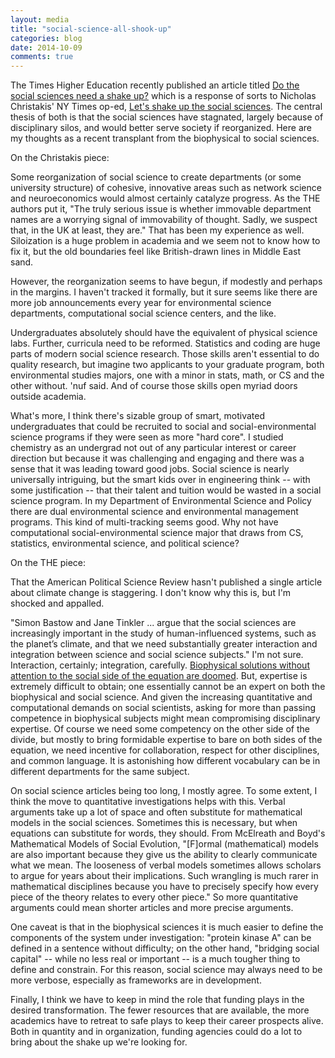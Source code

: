 ```yaml
---
layout: media
title: "social-science-all-shook-up"
categories: blog
date: 2014-10-09
comments: true
---
```

The Times Higher Education recently published an article titled [Do the social sciences need a shake up?](https://www.timeshighereducation.com/features/do-the-social-sciences-need-a-shake-up/2016165.article) which is a response of sorts to Nicholas Christakis' NY Times op-ed, [Let's shake up the social sciences](http://www.nytimes.com/2013/07/21/opinion/sunday/lets-shake-up-the-social-sciences.html?_r=0). The central thesis of both is that the social sciences have stagnated, largely because of disciplinary silos, and would better serve society if reorganized. Here are my thoughts as a recent transplant from the biophysical to social sciences.

On the Christakis piece:

Some reorganization of social science to create departments (or some university structure) of cohesive, innovative areas such as network science and neuroeconomics would almost certainly catalyze progress. As the THE authors put it, "The truly serious issue is whether immovable department names are a worrying signal of immovability of thought. Sadly, we suspect that, in the UK at least, they are."  That has been my experience as well. Siloization is a huge problem in academia and we seem not to know how to fix it, but the old boundaries feel like British-drawn lines in Middle East sand. 

However, the reorganization seems to have begun, if modestly and perhaps in the margins. I haven't tracked it formally, but it sure seems like there are more job announcements every year for environmental science departments, computational social science centers, and the like.

Undergraduates absolutely should have the equivalent of physical science labs. Further, curricula need to be reformed. Statistics and coding are huge parts of modern social science research. Those skills aren't essential to do quality research, but imagine two applicants to your graduate program, both environmental studies majors, one with a minor in stats, math, or CS and the other without. 'nuf said. And of course those skills open myriad doors outside academia.

What's more, I think there's sizable group of smart, motivated undergraduates that could be recruited to social and social-environmental science programs if they were seen as more "hard core". I studied chemistry as an undergrad not out of any particular interest or career direction but because it was challenging and engaging and there was a sense that it was leading toward good jobs. Social science is nearly universally intriguing, but the smart kids over in engineering think -- with some justification -- that their talent and tuition would be wasted in a social science program. In my Department of Environmental Science and Policy there are dual environmental science and environmental management programs. This kind of multi-tracking seems good. Why not have computational social-environmental science major that draws from CS, statistics, environmental science, and political science?

On the THE piece:

That the American Political Science Review hasn't published a single article about climate change is staggering. I don't know why this is, but I'm shocked and appalled.

"Simon Bastow and Jane Tinkler ... argue that the social sciences are increasingly important in the study of human-influenced systems, such as the planet’s climate, and that we need substantially greater interaction and integration between science and social science subjects." I'm not sure. Interaction, certainly; integration, carefully. [Biophysical solutions without attention to the social side of the equation are doomed](http://environmentalpolicy.ucdavis.edu/blog/2014/09/342). But, expertise is extremely difficult to obtain; one essentially cannot be an expert on both the biophysical and social science. And given the increasing quantitative and computational demands on social scientists, asking for more than passing competence in biophysical subjects might mean compromising disciplinary expertise. Of course we need some competency on the other side of the divide, but mostly to bring formidable expertise to bare on both sides of the equation, we need incentive for collaboration, respect for other disciplines, and common language. It is astonishing how different vocabulary can be in different departments for the same subject.

On social science articles being too long, I mostly agree. To some extent, I think the move to quantitative investigations helps with this. Verbal arguments take up a lot of space and often substitute for mathematical models in the social sciences. Sometimes this is necessary, but when equations can substitute for words, they should. From McElreath and Boyd's Mathematical Models of Social Evolution, "[F]ormal (mathematical) models are also important because they give us the ability to clearly communicate what we mean. The looseness of verbal models sometimes allows scholars to argue for years about their implications. Such wrangling is much rarer in mathematical disciplines because you have to precisely specify how every piece of the theory relates to every other piece." So more quantitative arguments could mean shorter articles and more precise arguments. 

One caveat is that in the biophysical sciences it is much easier to define the components of the system under investigation: "protein kinase A" can be defined in a sentence without difficulty; on the other hand, "bridging social capital" -- while no less real or important -- is a much tougher thing to define and constrain. For this reason, social science may always need to be more verbose, especially as frameworks are in development.

Finally, I think we have to keep in mind the role that funding plays in the desired transformation. The fewer resources that are available, the more academics have to retreat to safe plays to keep their career prospects alive. Both in quantity and in organization, funding agencies could do a lot to bring about the shake up we're looking for.